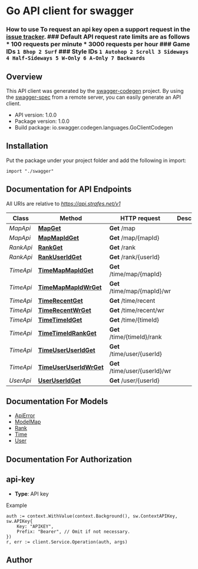 # Go API client for swagger

### How to use To request an api key open a support request in the [issue tracker](https://issues.strafes.net/client/index.php#/types/3/issues).  ### Default API request rate limits are as follows * 100 requests per minute * 3000 requests per hour  ### Game IDs ``` 1 Bhop 2 Surf ``` ### Style IDs ``` 1 Autohop 2 Scroll 3 Sideways 4 Half-Sideways 5 W-Only 6 A-Only 7 Backwards ``` 

## Overview
This API client was generated by the [swagger-codegen](https://github.com/swagger-api/swagger-codegen) project.  By using the [swagger-spec](https://github.com/swagger-api/swagger-spec) from a remote server, you can easily generate an API client.

- API version: 1.0.0
- Package version: 1.0.0
- Build package: io.swagger.codegen.languages.GoClientCodegen

## Installation
Put the package under your project folder and add the following in import:
```golang
import "./swagger"
```

## Documentation for API Endpoints

All URIs are relative to *https://api.strafes.net/v1*

Class | Method | HTTP request | Description
------------ | ------------- | ------------- | -------------
*MapApi* | [**MapGet**](docs/MapApi.md#mapget) | **Get** /map | 
*MapApi* | [**MapMapIdGet**](docs/MapApi.md#mapmapidget) | **Get** /map/{mapId} | 
*RankApi* | [**RankGet**](docs/RankApi.md#rankget) | **Get** /rank | 
*RankApi* | [**RankUserIdGet**](docs/RankApi.md#rankuseridget) | **Get** /rank/{userId} | 
*TimeApi* | [**TimeMapMapIdGet**](docs/TimeApi.md#timemapmapidget) | **Get** /time/map/{mapId} | 
*TimeApi* | [**TimeMapMapIdWrGet**](docs/TimeApi.md#timemapmapidwrget) | **Get** /time/map/{mapId}/wr | 
*TimeApi* | [**TimeRecentGet**](docs/TimeApi.md#timerecentget) | **Get** /time/recent | 
*TimeApi* | [**TimeRecentWrGet**](docs/TimeApi.md#timerecentwrget) | **Get** /time/recent/wr | 
*TimeApi* | [**TimeTimeIdGet**](docs/TimeApi.md#timetimeidget) | **Get** /time/{timeId} | 
*TimeApi* | [**TimeTimeIdRankGet**](docs/TimeApi.md#timetimeidrankget) | **Get** /time/{timeId}/rank | 
*TimeApi* | [**TimeUserUserIdGet**](docs/TimeApi.md#timeuseruseridget) | **Get** /time/user/{userId} | 
*TimeApi* | [**TimeUserUserIdWrGet**](docs/TimeApi.md#timeuseruseridwrget) | **Get** /time/user/{userId}/wr | 
*UserApi* | [**UserUserIdGet**](docs/UserApi.md#useruseridget) | **Get** /user/{userId} | 


## Documentation For Models

 - [ApiError](docs/ApiError.md)
 - [ModelMap](docs/ModelMap.md)
 - [Rank](docs/Rank.md)
 - [Time](docs/Time.md)
 - [User](docs/User.md)


## Documentation For Authorization

## api-key
- **Type**: API key 

Example
```golang
auth := context.WithValue(context.Background(), sw.ContextAPIKey, sw.APIKey{
	Key: "APIKEY",
	Prefix: "Bearer", // Omit if not necessary.
})
r, err := client.Service.Operation(auth, args)
```

## Author



